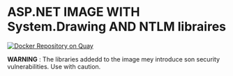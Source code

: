 # ASP.NET IMAGE WITH System.Drawing AND NTLM libraires

[![Docker Repository on Quay](https://quay.io/repository/pqsdev/aspnet/status "Docker Repository on Quay")](https://quay.io/repository/pqsdev/aspnet)

**WARNING** : The libraries addedd to the image mey introduce son security vulnerabilities. Use with caution.